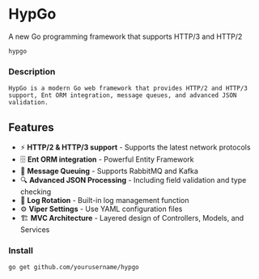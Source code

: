# HypGo
A new Go programming framework that supports HTTP/3 and HTTP/2

```
hypgo
```

### Description
```
HypGo is a modern Go web framework that provides HTTP/2 and HTTP/3 support, Ent ORM integration, message queues, and advanced JSON validation.
```

## Features
- ⚡ **HTTP/2 & HTTP/3 support** - Supports the latest network protocols
- 🗄️ **Ent ORM integration** - Powerful Entity Framework
- 📨 **Message Queuing** - Supports RabbitMQ and Kafka
- 🔍 **Advanced JSON Processing** - Including field validation and type checking
- 📝 **Log Rotation** - Built-in log management function
- ⚙️ **Viper Settings** - Use YAML configuration files
- 🏗️ **MVC Architecture** - Layered design of Controllers, Models, and Services

### Install

```bash
go get github.com/yourusername/hypgo
```
